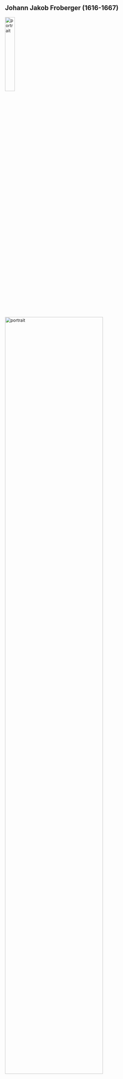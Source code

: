 ## Johann Jakob Froberger (1616-1667)

<img src="./froberger.jpg"
alt="portrait" style="width:25%;" />

<img src="./froberger_lamento_ferdinanto_iv.png"
alt="portrait" style="width:80%;" />

                  Lamento sopra la dolorosa perdita della Real Maestà di Ferdinando IV, FBWV 612

German composer
Johann Jakob Proberger was a German composer who was active in the early baroque era, a pioneer who established the form of harpsichord music and introduced expressions of personal emotions.
He absorbed both styles between Italy and France, and combined them with German counterpoints, which greatly influenced later composers.

## List of Important Works
| Year | Works                                                                | YouTube |  
| ---- | -------------------------------------------------------------------- | ------- |
| 1654 | Lamento sopra la dolorosa perdita della Real Maestà di Ferdinando IV | [Listen](https://youtu.be/CDEvG1hfvt4) |  
| XXXX | Toccata in a minor, FbWV 101                                         | [Listen](https://www.youtube.com/watch?v=nKDr0a3AmIM)   |  
| XXXX | Ricercar in d minor, FbWV 407                                        | [Listen](https://www.youtube.com/watch?v=urRrLrCy-EA)   |  
| XXXX | Capriccio in G Major, FbWV 507                                       | [Listen](https://www.youtube.com/watch?v=X4ul8Yy-DiY)   |  
| XXXX | Partita No.7 in e minor, FbWV 607                                    | [Listen](https://www.youtube.com/watch?v=IPylijBoipU)   |  

Proberger was one of the earliest international composers who fused German, Italian, and French styles, laying the foundation for the keyboard music form of the Baroque era.
In particular, he is known as a pioneer who formalized the order of AleMande, Courante, Sarabande, and Gigue in keyboard collections. He does not just show techniques,
He was a composer who was ahead of his time in that he captured his personal feelings and experiences in music.
Since then, his work has had a great influence on composers such as Coupren and Bach, and plays an important role in understanding the development history of harpsichord and keyboard music even today.
